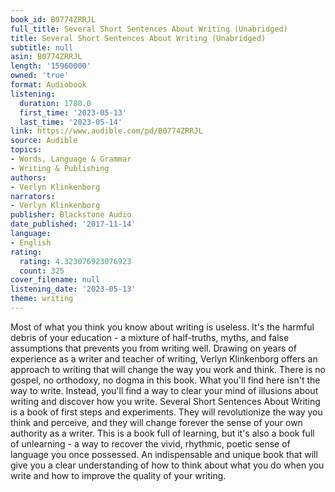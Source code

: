 ```yaml
---
book_id: B0774ZRRJL
full_title: Several Short Sentences About Writing (Unabridged)
title: Several Short Sentences About Writing (Unabridged)
subtitle: null
asin: B0774ZRRJL
length: '15960000'
owned: 'true'
format: Audiobook
listening:
  duration: 1780.0
  first_time: '2023-05-13'
  last_time: '2023-05-14'
link: https://www.audible.com/pd/B0774ZRRJL
source: Audible
topics:
- Words, Language & Grammar
- Writing & Publishing
authors:
- Verlyn Klinkenborg
narrators:
- Verlyn Klinkenborg
publisher: Blackstone Audio
date_published: '2017-11-14'
language:
- English
rating:
  rating: 4.323076923076923
  count: 325
cover_filename: null
listening_date: '2023-05-13'
theme: writing
---
```

Most of what you think you know about writing is useless. It's the harmful debris of your education - a mixture of half-truths, myths, and false assumptions that prevents you from writing well. Drawing on years of experience as a writer and teacher of writing, Verlyn Klinkenborg offers an approach to writing that will change the way you work and think. There is no gospel, no orthodoxy, no dogma in this book. What you'll find here isn't the way to write. Instead, you'll find a way to clear your mind of illusions about writing and discover how you write.
Several Short Sentences About Writing is a book of first steps and experiments. They will revolutionize the way you think and perceive, and they will change forever the sense of your own authority as a writer. This is a book full of learning, but it's also a book full of unlearning - a way to recover the vivid, rhythmic, poetic sense of language you once possessed.
An indispensable and unique book that will give you a clear understanding of how to think about what you do when you write and how to improve the quality of your writing.
